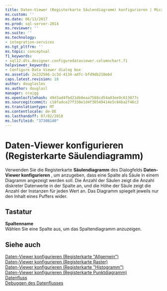 ```yaml
---
title: Daten-Viewer (Registerkarte Säulendiagramm) konfigurieren | Microsoft-Dokumentation
ms.custom: ''
ms.date: 06/13/2017
ms.prod: sql-server-2014
ms.reviewer: ''
ms.suite: ''
ms.technology:
- integration-services
ms.tgt_pltfrm: ''
ms.topic: conceptual
f1_keywords:
- sql12.dts.designer.configuredataviewer.columnchart.f1
helpviewer_keywords:
- Configure Data Viewer dialog box
ms.assetid: 2e232566-1c3d-4134-adfc-bfd9db210e6d
caps.latest.revision: 18
author: douglaslms
ms.author: douglasl
manager: craigg
ms.openlocfilehash: 49d3ad4fbd21db0eaa7588cd54a03ee9c613077c
ms.sourcegitcommit: c18fadce27f330e1d4f36549414e5c84ba2f46c2
ms.translationtype: MT
ms.contentlocale: de-DE
ms.lasthandoff: 07/02/2018
ms.locfileid: "37308140"
---
```

# <a name="configure-data-viewer-column-chart-tab"></a>Daten-Viewer konfigurieren (Registerkarte Säulendiagramm)
  Verwenden Sie die Registerkarte **Säulendiagramm** des Dialogfelds **Daten-Viewer konfigurieren** , um anzugeben, dass eine Spalte als Säule in einem Diagramm angezeigt werden soll. Die Anzahl der Säulen zeigt die Anzahl diskreter Datenwerte in der Spalte an, und die Höhe der Säule zeigt die Anzahl der Instanzen für jeden Wert an. Das Diagramm spiegelt jeweils nur den Inhalt eines Puffers wider.  
  
## <a name="options"></a>Tastatur  
 **Spaltenname**  
 Wählen Sie eine Spalte aus, um das Spaltendiagramm anzuzeigen.  
  
## <a name="see-also"></a>Siehe auch  
 [Daten-Viewer konfigurieren &#40;Registerkarte "Allgemein"&#41;](../../2014/integration-services/configure-data-viewer-general-tab.md)   
 [Daten-Viewer konfigurieren &#40;Registerkarte Raster&#41;](../../2014/integration-services/configure-data-viewer-grid-tab.md)   
 [Daten-Viewer konfigurieren &#40;Registerkarte "Histogramm"&#41;](../../2014/integration-services/configure-data-viewer-histogram-tab.md)   
 [Daten-Viewer konfigurieren &#40;Registerkarte Punktdiagramm&#41;](../../2014/integration-services/configure-data-viewer-scatter-plot-tab.md)   
 [Datenfluss](data-flow/data-flow.md)   
 [Debuggen des Datenflusses](troubleshooting/debugging-data-flow.md)  
  
  
